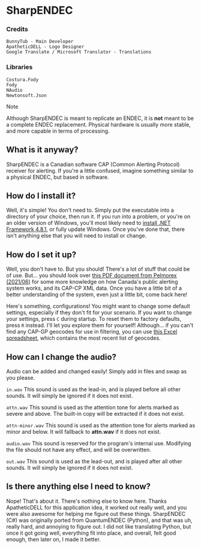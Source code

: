 # SharpENDEC

### Credits
```
BunnyTub - Main Developer
ApatheticDELL - Logo Designer
Google Translate / Microsoft Translator - Translations
```

### Libraries
```
Costura.Fody
Fody
NAudio
Newtonsoft.Json
```

> [!NOTE]  
> Although SharpENDEC is meant to replicate an ENDEC, it is **not** meant to be a complete ENDEC replacement.
> Physical hardware is usually more stable, and more capable in terms of processing.

## What is it anyway?
SharpENDEC is a Canadian software CAP (Common Alerting Protocol) receiver for alerting.
If you're a little confused, imagine something similar to a physical ENDEC, but based in software.

## How do I install it?
Well, it's simple! You don't need to. Simply put the executable into a directory of your choice, then run it. If you run into a problem, or you're on an older version of Windows, you'll most likely need to [install .NET Framework 4.8.1](https://dotnet.microsoft.com/en-us/download/dotnet-framework/net481), or fully update Windows. Once you've done that, there isn't anything else that you will need to install or change.

## How do I set it up?
Well, you don't have to. But you should! There's a lot of stuff that could be of use. But... you should look over [this PDF document from Pelmorex (2021/06)](https://alerts.pelmorex.com/wp-content/uploads/2021/06/NAADS-LMD-User-Guide-R10.0.pdf) for some more knowledge on how Canada's public alerting system works, and its CAP-CP XML data. Once you have a little bit of a better understanding of the system, even just a little bit, come back here!

Here's something, configurations! You might want to change some default settings, especially if they don't fit for your scenario. If you want to change your settings, press ```C``` during startup. To reset them to factory defaults, press ```R``` instead. I'll let you explore them for yourself! Although... if you can't find any CAP-GP geocodes for use in filtering, you can use [this Excel spreadsheet](https://www.publicsafety.gc.ca/cnt/rsrcs/pblctns/capcp-lctn-rfrncs/capcp-lctn-rfrncs-annex-a-201708.xlsx), which contains the most recent list of geocodes.

## How can I change the audio?
Audio can be added and changed easily! Simply add in files and swap as you please.

```in.wav``` This sound is used as the lead-in, and is played before all other sounds. It will simply be ignored if it does not exist.

```attn.wav``` This sound is used as the attention tone for alerts marked as severe and above. The built-in copy will be extracted if it does not exist.

```attn-minor.wav``` This sound is used as the attention tone for alerts marked as minor and below. It will fallback to **attn.wav** if it does not exist.

```audio.wav``` This sound is reserved for the program's internal use. Modifying the file should not have any effect, and will be overwritten.

```out.wav``` This sound is used as the lead-out, and is played after all other sounds. It will simply be ignored if it does not exist.

## Is there anything else I need to know?
Nope! That's about it. There's nothing else to know here. Thanks ApatheticDELL for this application idea, it worked out really well, and you were also awesome for helping me figure out these things. SharpENDEC (C#) was originally ported from QuantumENDEC (Python), and that was uh, really hard, and annoying to figure out. I did not like translating Python, but once it got going well, everything fit into place, and overall, felt good enough, then later on, I made it better.
